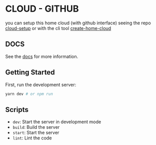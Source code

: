 # CLOUD - GITHUB

you can setup this home cloud (with github interface) seeing the repo [cloud-setup](https://iswilljr.github.io/cloud/docs/cloud-setup) or with the cli tool [create-home-cloud](https://iswilljr.github.io/cloud/docs/create-home-cloud)

## DOCS

See the [docs](https://iswilljr.github.io/cloud/docs/cloud-github/installation) for more information.

## Getting Started

First, run the development server:

```bash
yarn dev # or npm run
```

## Scripts

- `dev`: Start the server in development mode
- `build`: Build the server
- `start`: Start the server
- `lint`: Lint the code
